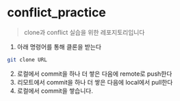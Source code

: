 # conflict_practice
> clone과 conflict 실습을 위한 레포지토리입니다


1. 아래 명령어를 통해 클론을 받는다
```bash
git clone URL
```

2. 로컬에서 commit을 하나 더 쌓은 다음에 remote로 push한다
3. 리모트에서 commit을 하나 더 쌓은 다음에 local에서 pull한다
4. 로컬에서 commit을 쌓습니다.
